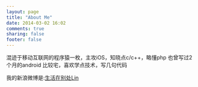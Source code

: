 ```yaml
---
layout: page
title: "About Me"
date: 2014-03-02 16:02
comments: true
sharing: false
footer: false
---
```



混迹于移动互联网的程序猿一枚，主攻iOS，知晓点c/c++，略懂php 也曾写过2个月的android 比较宅，喜欢学点技术，写几句代码


我的新浪微博是:[生活在别处Lin](http://weibo.com/u/1826689597?)




